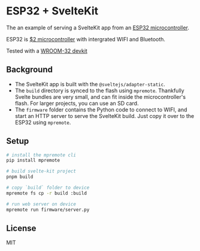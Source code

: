 # ESP32 + SvelteKit

The an example of serving a SvelteKit app from an [ESP32 microcontroller](https://www.espressif.com/en/products/socs/esp32).

ESP32 is [$2 microcontroller](https://www.aliexpress.com/w/wholesale-esp32-chip.html) with intergrated WIFI and Bluetooth.

Tested with a [WROOM-32 devkit](https://abra-electronics.com/robotics-embedded-electronics/esp-series/wifi-esp32-esp-wroom-32-wi-fi-bluetooth-ble-low-power-iot-microcontroller.html)

## Background

- The SvelteKit app is built with the `@sveltejs/adapter-static`.
- The `build` directory is synced to the flash using `mpremote`. Thankfully Svelte bundles are very small, and can fit inside the microcontroller's flash. For larger projects, you can use an SD card.
- The `firmware` folder contains the Python code to connect to WIFI, and start an HTTP server to serve the SvelteKit build. Just copy it over to the ESP32 using `mpremote`.

## Setup

```sh
# install the mpremote cli
pip install mpremote

# build svelte-kit project
pnpm build

# copy `build` folder to device
mpremote fs cp -r build :build

# run web server on device
mpremote run firmware/server.py
```

## License

MIT
